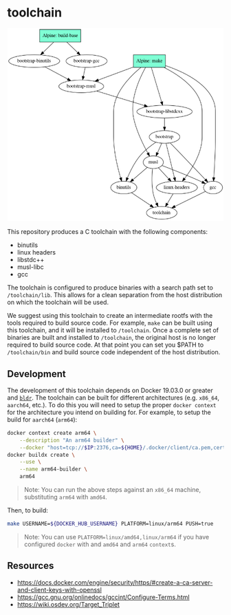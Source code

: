 # toolchain

![Dependency Diagram](/deps.png)

This repository produces a C toolchain with the following components:

- binutils
- linux headers
- libstdc++
- musl-libc
- gcc

The toolchain is configured to produce binaries with a search path set to `/toolchain/lib`.
This allows for a clean separation from the host distribution on which the toolchain will be used.

We suggest using this toolchain to create an intermediate rootfs with the tools required to build source code.
For example, `make` can be built using this toolchain, and it will be installed to `/toolchain`.
Once a complete set of binaries are built and installed to `/toolchain`, the original host is no longer required to build source code.
At that point you can set you $PATH to `/toolchain/bin` and build source code independent of the host distribution.

## Development

The development of this toolchain depends on Docker 19.03.0 or greater and [`bldr`](https://github.com/talos-systems/bldr).
The toolchain can be built for different architectures (e.g. `x86_64`, `aarch64`, etc.).
To do this you will need to setup the proper `docker context` for the architecture you intend on building for.
For example, to setup the build for `aarch64` (`arm64`):

```bash
docker context create arm64 \
    --description "An arm64 builder" \
    --docker "host=tcp://$IP:2376,ca=${HOME}/.docker/client/ca.pem,cert=${HOME}/.docker/client/cert.pem,key=${HOME}/.docker/client/key.pem"
docker buildx create \
    --use \
    --name arm64-builder \
    arm64
```

> Note: You can run the above steps against an `x86_64` machine, substituting `arm64` with `amd64`.

Then, to build:

```bash
make USERNAME=${DOCKER_HUB_USERNAME} PLATFORM=linux/arm64 PUSH=true
```

> Note: You can use `PLATFORM=linux/amd64,linux/arm64` if you have configured `docker` with and `amd64` and `arm64` `context`s.

## Resources

- https://docs.docker.com/engine/security/https/#create-a-ca-server-and-client-keys-with-openssl
- https://gcc.gnu.org/onlinedocs/gccint/Configure-Terms.html
- https://wiki.osdev.org/Target_Triplet
